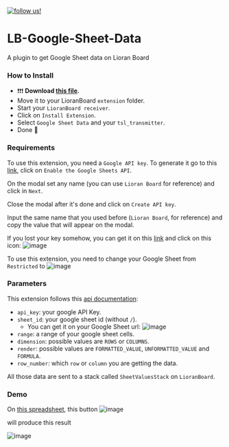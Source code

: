 <a href="https://twitch.tv/sexyguchitv" target=_blank>
  <img src="https://img.shields.io/twitch/status/sexyguchitv?color=blueviolet&label=twitch.com%2Fsexyguchitv&logo=twitch&logoColor=white&style=for-the-badge" alt="follow us!">
</a>

# LB-Google-Sheet-Data
A plugin to get Google Sheet data on Lioran Board

### How to Install
- :exclamation::exclamation::exclamation: **Download [this file](https://drive.google.com/file/d/1Q0aMc29CVsIJw1rQ0ki69BA9NEo4bjCL).**
- Move it to your LioranBoard `extension` folder.
- Start your `LioranBoard receiver`.
- Click on `Install Extension`.
- Select `Google Sheet Data` and your `tsl_transmitter`.
- Done :tada:

### Requirements
To use this extension, you need a `Google API key`. To generate it go to this [link](https://developers.google.com/sheets/api/quickstart/js), click on `Enable the Google Sheets API`.

On the modal set any name (you can use `Lioran Board` for reference) and click in `Next`.

Close the modal after it's done and click on `Create API key`.

Input the same name that you used before (`Lioran Board`, for reference) and copy the value that will appear on the modal.

If you lost your key somehow, you can get it on this [link](https://console.developers.google.com/apis/credentials) and click on this icon:
![image](https://user-images.githubusercontent.com/29884217/100128940-b0540800-2e5f-11eb-9966-83c2659ce456.png)

To use this extension, you need to change your Google Sheet from `Restricted` to
![image](https://user-images.githubusercontent.com/29884217/100136552-f4e4a100-2e69-11eb-9a4b-b6cd58098621.png)

### Parameters
This extension follows this [api documentation](https://developers.google.com/sheets/api/reference/rest/v4/spreadsheets.values/get):

- `api_key`: your google API Key.
- `sheet_id`: your google sheet id (without `/`).
  - You can get it on your Google Sheet url:
  ![image](https://user-images.githubusercontent.com/29884217/100136870-599ffb80-2e6a-11eb-84de-61e6751649d7.png)
- `range`: a range of your google sheet cells.
- `dimension`: possible values are `ROWS` or `COLUMNS`.
- `render`: possible values are `FORMATTED_VALUE`, `UNFORMATTED_VALUE` and `FORMULA`.
- `row_number`: which `row` or `column` you are getting the data.

All those data are sent to a stack called `SheetValuesStack` on `LioranBoard`.

### Demo
On [this spreadsheet](https://docs.google.com/spreadsheets/d/1bjfq4M6efTgkt4bXsQMlYLVcJtqQzCmB9XN6wdpfq4o/), this button
![image](https://user-images.githubusercontent.com/29884217/100136275-98818180-2e69-11eb-8a0f-5d8bc19d4233.png)

will produce this result

![image](https://user-images.githubusercontent.com/29884217/100136361-b6e77d00-2e69-11eb-8882-be09235e5e07.png)
